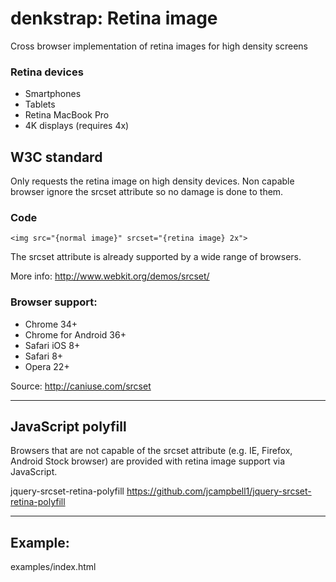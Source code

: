 # denkstrap: Retina image

Cross browser implementation of retina images for high density screens

### Retina devices

- Smartphones
- Tablets
- Retina MacBook Pro
- 4K displays (requires 4x)

## W3C standard

Only requests the retina image on high density devices.
Non capable browser ignore the srcset attribute so no damage is done to them.

### Code

```
<img src="{normal image}" srcset="{retina image} 2x">
```

The srcset attribute is already supported by a wide range of browsers.

More info: http://www.webkit.org/demos/srcset/

### Browser support:

- Chrome 34+
- Chrome for Android 36+
- Safari iOS 8+
- Safari 8+
- Opera 22+

Source:
http://caniuse.com/srcset

------------

## JavaScript polyfill

Browsers that are not capable of the srcset attribute (e.g. IE, Firefox, Android Stock browser) are provided with retina image support via JavaScript.

jquery-srcset-retina-polyfill
https://github.com/jcampbell1/jquery-srcset-retina-polyfill

------------

## Example:

examples/index.html

